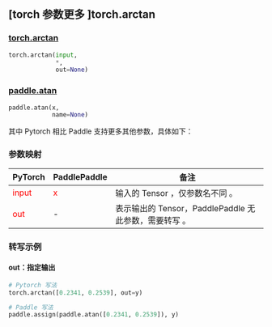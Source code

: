 ## [torch 参数更多 ]torch.arctan

### [torch.arctan](https://pytorch.org/docs/stable/generated/torch.arctan.html?highlight=arctan#torch.arctan)

```python
torch.arctan(input,
             *,
             out=None)
```

### [paddle.atan](https://www.paddlepaddle.org.cn/documentation/docs/zh/api/paddle/atan_cn.html#atan)

```python
paddle.atan(x,
            name=None)
```

其中 Pytorch 相比 Paddle 支持更多其他参数，具体如下：

### 参数映射
| PyTorch       | PaddlePaddle | 备注                                                   |
| ------------- | ------------ | ------------------------------------------------------ |
| <font color='red'>input</font>         | <font color='red'>x</font>            | 输入的 Tensor ，仅参数名不同 。                                      |
| <font color='red'>out</font>           | -            | 表示输出的 Tensor，PaddlePaddle 无此参数，需要转写 。               |


### 转写示例
#### out：指定输出
```python
# Pytorch 写法
torch.arctan([0.2341, 0.2539], out=y)

# Paddle 写法
paddle.assign(paddle.atan([0.2341, 0.2539]), y)
```
